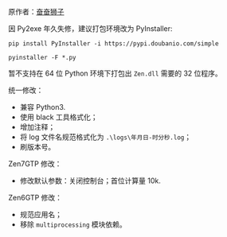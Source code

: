 原作者：[奋奋狮子](http://tieba.baidu.com/home/main?un=%E5%A5%8B%E5%A5%8B%E7%8B%AE%E5%AD%90)

因 Py2exe 年久失修，建议打包环境改为 PyInstaller:

`pip install PyInstaller -i https://pypi.doubanio.com/simple`

`pyinstaller -F *.py`

暂不支持在 64 位 Python 环境下打包出 `Zen.dll` 需要的 32 位程序。

统一修改：

- 兼容 Python3.
- 使用 black 工具格式化；
- 增加注释；
- 将 log 文件名规范格式化为 `.\logs\年月日-时分秒.log`；
- 刷版本号。

Zen7GTP 修改：

- 修改默认参数：关闭控制台；首位计算量 10k.

Zen6GTP 修改：

- 规范应用名；
- 移除 `multiprocessing` 模块依赖。